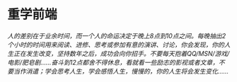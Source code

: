 # 重学前端

###### 人的差别在于业余时间，而一个人的命运决定于晚上8点到10点之间。每晚抽出2个小时的时间用来阅读、进修、思考或参加有意的演讲、讨论，你会发现，你的人生正在发生改变，坚持数年之后，成功会向你招手。不要每天抱着QQ/MSN/游戏/电影/肥皂剧……奋斗到12点都舍不得休息，看就看一些励志的影视或者文章，不要当作消遣；学会思考人生，学会感悟人生，慢慢的，你的人生将会发生变化……